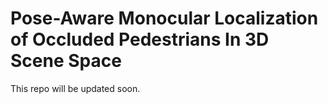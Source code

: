 # Pose-Aware Monocular Localization of Occluded Pedestrians In 3D Scene Space

This repo will be updated soon.